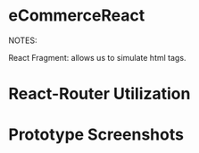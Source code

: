 # eCommerceReact

NOTES: 

React Fragment: allows us to simulate html tags.

# React-Router Utilization

# Prototype Screenshots


